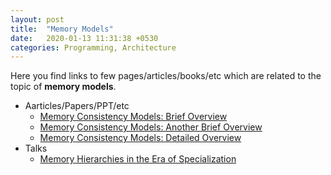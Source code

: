 ```yaml
---
layout: post
title:  "Memory Models"
date:   2020-01-13 11:31:38 +0530
categories: Programming, Architecture
---
```


Here you find links to few pages/articles/books/etc which are related to the topic of **memory models**.

* Aarticles/Papers/PPT/etc
  * [Memory Consistency Models: Brief Overview][1]
  * [Memory Consistency Models: Another Brief Overview][2]
  * [Memory Consistency Models: Detailed Overview][3]
* Talks
  * [Memory Hierarchies in the Era of Specialization][4]

[1]: https://www.cs.utexas.edu/~bornholt/post/memory-models.html
[2]: https://www.cse.iitk.ac.in/users/biswap/CASS18/consistency-model.pdf
[3]: /files/MEMORY-MODELS/WRL-95-7.pdf
[4]: https://www.youtube.com/watch?reload=9&v=kjFjL_vTUWU
